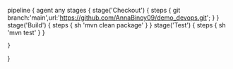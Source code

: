 pipeline
{
    agent any
    stages
    {
        stage('Checkout')
        {
            steps
            {
                git branch:'main',url:'https://github.com/AnnaBinoy09/demo_devops.git';
            }
        }
        stage('Build')
        {
            steps
            {
                sh 'mvn clean package'
            }
        }
        stage('Test')
        {
            steps
            {
                sh 'mvn test'
            }
        }
        
    }
}
